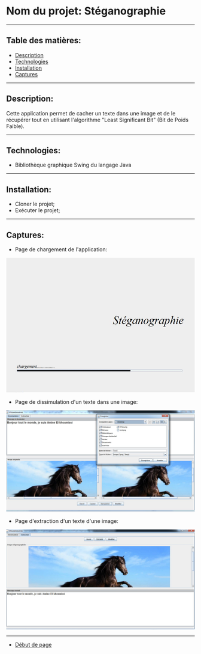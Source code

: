 # Nom du projet:        Stéganographie

---

## Table des matières:

- [Description](#description)
- [Technologies](#technologies)
- [Installation](#installation)
- [Captures](#captures)

---

## Description:

Cette application permet de cacher un texte dans une image et de le récupérer
 tout en utilisant l'algorithme "Least Significant Bit" (Bit de Poids Faible).
 
 ---
 
 ## Technologies:

- Bibliothèque graphique Swing du langage Java

---

## Installation:
- Cloner le projet;
- Exécuter le projet;

---

## Captures:

- Page de chargement de l'application:

<img src="Steganographie/Captures/01.JPG" >

- Page de dissimulation d'un texte dans une image:

<img src="Steganographie/Captures/02.JPG">

- Page d'extraction d'un texte d'une image:

<img src="Steganographie/Captures/03.JPG" >

---

- [Début de page](#table-des-matières)
